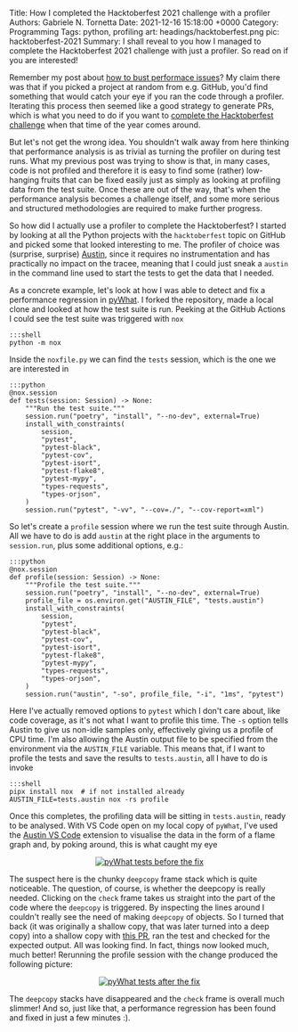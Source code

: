 Title:    How I completed the Hacktoberfest 2021 challenge with a profiler
Authors:  Gabriele N. Tornetta
Date:     2021-12-16 15:18:00 +0000
Category: Programming
Tags:     python, profiling
art:      headings/hacktoberfest.png
pic:      hacktoberfest-2021
Summary:  I shall reveal to you how I managed to complete the Hacktoberfest 2021 challenge with just a profiler. So read on if you are interested!


Remember my post about [how to bust performace issues][bust]? My claim there was
that if you picked a project at random from e.g. GitHub, you'd find something
that would catch your eye if you ran the code through a profiler. Iterating this
process then seemed like a good strategy to generate PRs, which is what you need
to do if you want to [complete the Hacktoberfest challenge][devto] when that
time of the year comes around.

But let's not get the wrong idea. You shouldn't walk away from here thinking
that performance analysis is as trivial as turning the profiler on during test
runs. What my previous post was trying to show is that, in many cases, code is
not profiled and therefore it is easy to find some (rather) low-hanging fruits
that can be fixed easily just as simply as looking at profiling data from the
test suite. Once these are out of the way, that's when the performance analysis
becomes a challenge itself, and some more serious and structured methodologies
are required to make further progress.

So how did I actually use a profiler to complete the Hacktoberfest? I started by
looking at all the Python projects with the `hacktoberfest` topic on GitHub and
picked some that looked interesting to me. The profiler of choice was (surprise,
surprise) [Austin][austin], since it requires no instrumentation and has
practically no impact on the tracee, meaning that I could just sneak a `austin`
in the command line used to start the tests to get the data that I needed.

As a concrete example, let's look at how I was able to detect and fix a
performance regression in [pyWhat][pywhat]. I forked the repository, made a
local clone and looked at how the test suite is run. Peeking at the GitHub
Actions I could see the test suite was triggered with `nox`

    :::shell
    python -m nox

Inside the `noxfile.py` we can find the `tests` session, which is the one we are
interested in

    :::python
    @nox.session
    def tests(session: Session) -> None:
        """Run the test suite."""
        session.run("poetry", "install", "--no-dev", external=True)
        install_with_constraints(
            session,
            "pytest",
            "pytest-black",
            "pytest-cov",
            "pytest-isort",
            "pytest-flake8",
            "pytest-mypy",
            "types-requests",
            "types-orjson",
        )
        session.run("pytest", "-vv", "--cov=./", "--cov-report=xml")

So let's create a `profile` session where we run the test suite through Austin.
All we have to do is add `austin` at the right place in the arguments to
`session.run`, plus some additional options, e.g.:

    :::python
    @nox.session
    def profile(session: Session) -> None:
        """Profile the test suite."""
        session.run("poetry", "install", "--no-dev", external=True)
        profile_file = os.environ.get("AUSTIN_FILE", "tests.austin")
        install_with_constraints(
            session,
            "pytest",
            "pytest-black",
            "pytest-cov",
            "pytest-isort",
            "pytest-flake8",
            "pytest-mypy",
            "types-requests",
            "types-orjson",
        )
        session.run("austin", "-so", profile_file, "-i", "1ms", "pytest")

Here I've actually removed options to `pytest` which I don't care about, like
code coverage, as it's not what I want to profile this time. The `-s` option
tells Austin to give us non-idle samples only, effectively giving us a profile
of CPU time. I'm also allowing the Austin output file to be specified from the
environment via the `AUSTIN_FILE` variable. This means that, if I want to
profile the tests and save the results to `tests.austin`, all I have to do is
invoke

    :::shell
    pipx install nox  # if not installed already
    AUSTIN_FILE=tests.austin nox -rs profile

Once this completes, the profiling data will be sitting in `tests.austin`, ready
to be analysed. With VS Code open on my local copy of `pyWhat`, I've used the
[Austin VS Code][vscode] extension to visualise the data in the form of a flame
graph and, by poking around, this is what caught my eye

<p align="center">
  <a href="https://user-images.githubusercontent.com/20231758/138076258-67c0e621-9055-477f-97f8-5754147267aa.png" target="_blank">
    <img
      src="https://user-images.githubusercontent.com/20231758/138076258-67c0e621-9055-477f-97f8-5754147267aa.png"
      alt="pyWhat tests before the fix"
    />
  </a>
</p>

The suspect here is the chunky `deepcopy` frame stack which is quite noticeable.
The question, of course, is whether the deepcopy is really needed. Clicking on
the `check` frame takes us straight into the part of the code where the
`deepcopy` is triggered. By inspecting the lines around I couldn't really see
the need of making `deepcopy` of objects. So I turned that back (it was
originally a shallow copy, that was later turned into a deep copy) into a
shallow copy with [this PR](https://github.com/bee-san/pyWhat/pull/218/files),
ran the test and checked for the expected output. All was looking find. In fact,
things now looked much, much better! Rerunning the profile session with the
change produced the following picture:

<p align="center">
  <a href="https://user-images.githubusercontent.com/20231758/138076271-6241b43b-d1f3-439d-9afc-3022ce2e231b.png" target="_blank">
    <img
      src="https://user-images.githubusercontent.com/20231758/138076271-6241b43b-d1f3-439d-9afc-3022ce2e231b.png"
      alt="pyWhat tests after the fix"
    />
  </a>
</p>

The `deepcopy` stacks have disappeared and the `check` frame is overall much
slimmer! And so, just like that, a performance regression has been found and
fixed in just a few minutes :).


[austin]: https://github.com/p403n1x87/austin
[bust]: {filename}2021-06-22-bust-perf-issues.md
[devto]: https://dev.to/p403n1x87
[pywhat]: https://github.com/bee-san/pyWhat
[vscode]: https://marketplace.visualstudio.com/items?itemName=p403n1x87.austin-vscode
